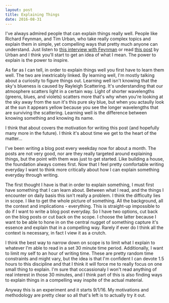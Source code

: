 ```yaml
---
layout: post
title: Explaining Things
date: 2016-08-31
---
```


I've always admired people that can explain things really well. People like Richard Feynman, and Tim Urban,
who take really complex topics and explain them in simple, yet compelling ways that pretty much anyone can understand.
Just listen to [this interview with Feynman](http://www.abc.net.au/radionational/programs/inconversation/the-late-great-physicist-richard-feynman/3273144)
or read [this post](http://waitbutwhy.com/2014/06/taming-mammoth-let-peoples-opinions-run-life.html) by Urban and I think you'll start to get an idea of what I mean. The power to explain is the power
to inspire.


As far as I can tell, in order to explain things well you first have to learn them well. The two are inextricably linked. By learning well,
I'm mostly talking about a curiosity to figure things out. Learning well isn't knowing that the sky's blueness is
caused by Rayleigh Scattering. It's understanding that our atmosphere scatters light in a certain way. Light of shorter wavelengths
(greens, blues, and violets) scatters more that's why when you're looking at the sky away from the sun it's this pure sky blue, but when
you actaully look at the sun it appears yellow because you see the longer wavelengths that are surviving the scattering. Learning well is
the difference between knowing something and knowing its name.


I think that about covers the motivation for writing this post (and hopefully many more in the future). I think it's about time we get to the heart
of the matter...


I've been writing a blog post every weekday now for about a month. The posts are not very good, nor are they really targeted around explaining
things, but the point with them was just to get started. Like building a house, the foundation always comes first. Now that I feel pretty comfortable
writing everyday I want to think more critically about how I can explain something everyday through writing.


The first thought I have is that in order to explain something, I must first have something that I can learn about. Between what I read, and the things
I encounter on daily basis this isn't really a problem. I think the difficulty lies in scope. I like to get the whole picture of something. All the
background, all the context and implications - everything. This is straight-up impossible to do if I want to write a blog post everyday. So I have two
options, cut back on the blog posts or cut back on the scope. I choose the latter because I want to be able to hone in on the central nugget of something
capture it's essence and explain that in a compelling way. Rarely if ever do I think all the context is necessary, in fact I view it as a crutch.


I think the best way to narrow down on scope is to limit what I explain to whatever I'm able to read in a set 30 minute time period. Additionally, I want
to limit my self to an hour of writing time. These are pretty random time constraints and might vary, but the idea is that I'm confident I can devote 1.5 hours
to this discipline and that I think it will force me to really focus on one small thing to explain. I'm sure that occassionaly I won't read anything of real
interest in those 30 minutes, and I think part of this is also finding ways to explain things in a compelling way inspite of the actual material.


Anyway this is an experiment and it starts 9/1/16. My motivations and methodology are pretty clear so all that's left is to actually try it out.
